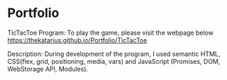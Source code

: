 # Portfolio
TicTacToe Program:
To play the game, please visit the webpage below
https://thekatarius.github.io/Portfolio/TicTacToe

Description:
During development of the program, I used semantic HTML, CSS(flex, grid, positioning, media, vars) and JavaScript (Promises, DOM, WebStorage API, Modules).
